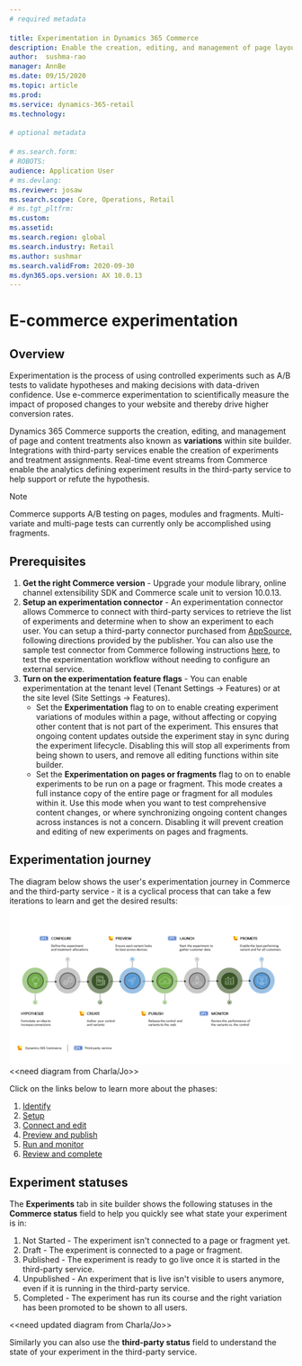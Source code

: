 ```yaml
---
# required metadata

title: Experimentation in Dynamics 365 Commerce
description: Enable the creation, editing, and management of page layout and content treatments in site builder. End-to-end experimentation support will be enabled for e-commerce pages, as well as entities within a page.
author:  sushma-rao 
manager: AnnBe
ms.date: 09/15/2020
ms.topic: article
ms.prod: 
ms.service: dynamics-365-retail
ms.technology: 

# optional metadata

# ms.search.form: 
# ROBOTS: 
audience: Application User
# ms.devlang: 
ms.reviewer: josaw
ms.search.scope: Core, Operations, Retail
# ms.tgt_pltfrm: 
ms.custom: 
ms.assetid: 
ms.search.region: global
ms.search.industry: Retail
ms.author: sushmar
ms.search.validFrom: 2020-09-30
ms.dyn365.ops.version: AX 10.0.13
---
```


# E-commerce experimentation

## Overview
Experimentation is the process of using controlled experiments such as A/B tests to validate hypotheses and making decisions with data-driven confidence. Use e-commerce experimentation to scientifically measure the impact of proposed changes to your website and thereby drive higher conversion rates.

Dynamics 365 Commerce supports the creation, editing, and management of page and content treatments also known as **variations** within site builder. Integrations with third-party services enable the creation of experiments and treatment assignments. Real-time event streams from Commerce enable the analytics defining experiment results in the third-party service to help support or refute the hypothesis.

> [!NOTE]
> Commerce supports A/B testing on pages, modules and fragments. Multi-variate and multi-page tests can currently only be accomplished using fragments.

## Prerequisites
1. **Get the right Commerce version** - Upgrade your module library, online channel extensibility SDK and Commerce scale unit to version 10.0.13.
1. **Setup an experimentation connector** - An experimentation connector allows Commerce to connect with third-party services to retrieve the list of experiments and determine when to show an experiment to each user. You can setup a third-party connector purchased from [AppSource](https://appsource.microsoft.com), following directions provided by the publisher. You can also use the sample test connector from Commerce following instructions [here](https://docs.microsoft.com/en-us/dynamics365/commerce/e-commerce-extensibility/connectors), to test the experimentation workflow without needing to configure an external service.
1. **Turn on the experimentation feature flags** - You can enable experimentation at the tenant level (Tenant Settings -> Features) or at the site level (Site Settings -> Features).
    - Set the **Experimentation** flag to on to enable creating experiment variations of modules within a page, without affecting or copying other content that is not part of the experiment. This ensures that ongoing content updates outside the experiment stay in sync during the experiment lifecycle. Disabling this will stop all experiments from being shown to users, and remove all editing functions within site builder.
    - Set the **Experimentation on pages or fragments** flag to on to enable experiments to be run on a page or fragment. This mode creates a full instance copy of the entire page or fragment for all modules within it.  Use this mode when you want to test comprehensive content changes, or where synchronizing ongoing content changes across instances is not a concern. Disabling it will prevent creation and editing of new experiments on pages and fragments.
    
## Experimentation journey
The diagram below shows the user's experimentation journey in Commerce and the third-party service - it is a cyclical process that can take a few iterations to learn and get the desired results:
![Experimentation user journey](./media/experimentation-user-journey.png "Experimentation user journey")
<<need diagram from Charla/Jo>>

Click on the links below to learn more about the phases:
1. [Identify](experimentation-identify.md)
1. [Setup](experimentation-setup.md)
1. [Connect and edit](experimentation-connect-edit.md)
1. [Preview and publish](experimentation-preview-publish.md)
1. [Run and monitor](experimentation-run-monitor.md)
1. [Review and complete](experimentation-review-complete.md)

## Experiment statuses
The **Experiments** tab in site builder shows the following statuses in the **Commerce status** field to help you quickly see what state your experiment is in:
1. Not Started - The experiment isn't connected to a page or fragment yet.
1. Draft - The experiment is connected to a page or fragment.
1. Published - The experiment is ready to go live once it is started in the third-party service.
1. Unpublished - An experiment that is live isn't visible to users anymore, even if it is running in the third-party service.
1. Completed - The experiment has run its course and the right variation has been promoted to be shown to all users.

<<need updated diagram from Charla/Jo>>

Similarly you can also use the **third-party status** field to understand the state of your experiment in the third-party service.
